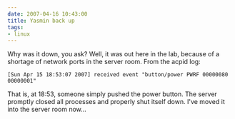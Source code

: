 ```yaml
---
date: 2007-04-16 10:43:00
title: Yasmin back up
tags:
- linux
---
```


Why was it down, you ask? Well, it was out here in the lab, because of a
shortage of network ports in the server room. From the acpid log:

`[Sun Apr 15 18:53:07 2007] received event "button/power PWRF 00000080 00000001"`

That is, at 18:53, someone simply pushed the power button. The server promptly
closed all processes and properly shut itself down. I've moved it into the
server room now...
